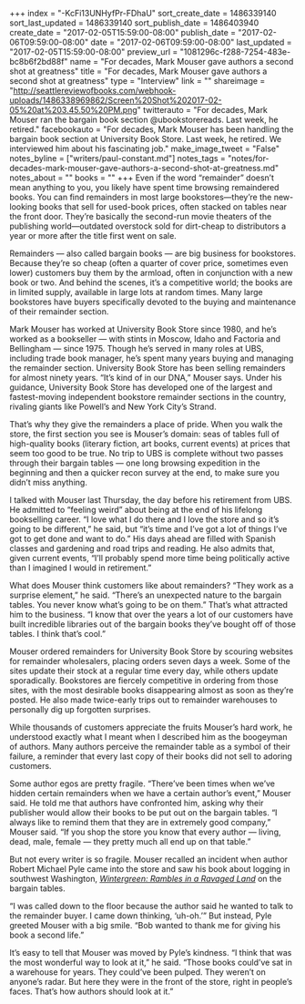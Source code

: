 +++
index = "-KcFi13UNHyfPr-FDhaU"
sort_create_date = 1486339140
sort_last_updated = 1486339140
sort_publish_date = 1486403940
create_date = "2017-02-05T15:59:00-08:00"
publish_date = "2017-02-06T09:59:00-08:00"
date = "2017-02-06T09:59:00-08:00"
last_updated = "2017-02-05T15:59:00-08:00"
preview_url = "1081296c-f288-7254-483e-bc8b6f2bd88f"
name = "For decades, Mark Mouser gave authors a second shot at greatness"
title = "For decades, Mark Mouser gave authors a second shot at greatness"
type = "Interview"
link = ""
shareimage = "http://seattlereviewofbooks.com/webhook-uploads/1486338969862/Screen%20Shot%202017-02-05%20at%203.45.50%20PM.png"
twitterauto = "For decades, Mark Mouser ran the bargain book section @ubookstorereads. Last week, he retired."
facebookauto = "For decades, Mark Mouser has been handling the bargain book section at University Book Store. Last week, he retired. We interviewed him about his fascinating job."
make_image_tweet = "False"
notes_byline = ["writers/paul-constant.md"]
notes_tags = "notes/for-decades-mark-mouser-gave-authors-a-second-shot-at-greatness.md"
notes_about = ""
books = ""
+++
Even if the word “remainder” doesn’t mean anything to you, you likely have spent time browsing remaindered books. You can find remainders in most large bookstores—they’re the new-looking books that sell for used-book prices, often stacked on tables near the front door. They’re basically the second-run movie theaters of the publishing world—outdated overstock sold for dirt-cheap to distributors a year or more after the title first went on sale.

Remainders — also called bargain books — are big business for bookstores. Because they’re so cheap (often a quarter of cover price, sometimes even lower) customers buy them by the armload, often in conjunction with a new book or two. And behind the scenes, it’s a competitive world; the books are in limited supply, available in large lots at random times. Many large bookstores have buyers specifically devoted to the buying and maintenance of their remainder section.

Mark Mouser has worked at University Book Store since 1980, and he’s worked as a bookseller — with stints in Moscow, Idaho and Factoria and Bellingham — since 1975. Though he’s served in many roles at UBS, including trade book manager, he’s spent many years buying and managing the remainder section. University Book Store has been selling remainders for almost ninety years. “It’s kind of in our DNA,” Mouser says. Under his guidance, University Book Store has developed one of the largest and fastest-moving independent bookstore remainder sections in the country, rivaling giants like Powell’s and New York City’s Strand.

 That’s why they give the remainders a place of pride. When you walk the store, the first section you see is Mouser’s domain: seas of tables full of high-quality books (literary fiction, art books, current events) at prices that seem too good to be true. No trip to UBS is complete without two passes through their bargain tables — one long browsing expedition in the beginning and then a quicker recon survey at the end, to make sure you didn’t miss anything.

I talked with Mouser last Thursday, the day before his retirement from UBS. He admitted to “feeling weird” about being at the end of his lifelong bookselling career. “I love what I do there and I love the store and so it’s going to be different,” he said, but “it’s time and I’ve got a lot of things I’ve got to get done and want to do.” His days ahead are filled with Spanish classes and gardening and road trips and reading. He also admits that, given current events, “I’ll probably spend more time being politically active than I imagined I would in retirement.”

What does Mouser think customers like about remainders? “They work as a surprise element,” he said. “There’s an unexpected nature to the bargain tables. You never know what’s going to be on them.” That’s what attracted him to the business. “I know that over the years a lot of our customers have built incredible libraries out of the bargain books they’ve bought off of those tables. I think that’s cool.”

Mouser ordered remainders for University Book Store by scouring websites for remainder wholesalers, placing orders seven days a week. Some of the sites update their stock at a regular time every day, while others update sporadically. Bookstores are fiercely competitive in ordering from those sites, with the most desirable books disappearing almost as soon as they’re posted. He also made twice-early trips out to remainder warehouses to personally dig up forgotten surprises.

While thousands of customers appreciate the fruits Mouser’s hard work, he understood exactly what I meant when I described him as the boogeyman of authors. Many authors perceive the remainder table as a symbol of their failure, a reminder that every last copy of their books did not sell to adoring customers. 

Some author egos are pretty fragile. “There’ve been times when we’ve hidden certain remainders when we have a certain author’s event,” Mouser said. He told me that authors have confronted him, asking why their publisher would allow their books to be put out on the bargain tables. “I always like to remind them that they are in extremely good company,” Mouser said. “If you shop the store you know that every author — living, dead, male, female — they pretty much all end up on that table.”

 But not every writer is so fragile. Mouser recalled an incident when author Robert Michael Pyle came into the store and saw his book about logging in southwest Washington, [*Wintergreen: Rambles in a Ravaged Land*]( http://www.indiebound.org/book/9781570613104) on the bargain tables. 

“I was called down to the floor because the author said he wanted to talk to the remainder buyer. I came down thinking, ‘uh-oh.’” But instead, Pyle greeted Mouser with a big smile. “Bob wanted to thank me for giving his book a second life.” 

It’s easy to tell that Mouser was moved by Pyle’s kindness. “I think that was the most wonderful way to look at it,” he said. “Those books could’ve sat in a warehouse for years. They could’ve been pulped. They weren’t on anyone’s radar. But here they were in the front of the store, right in people’s faces. That’s how authors should look at it.” 
